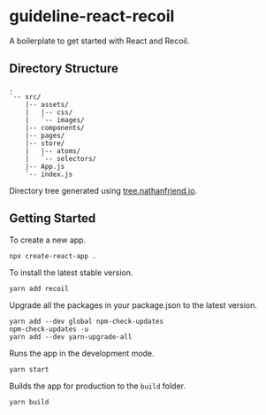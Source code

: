 # guideline-react-recoil

A boilerplate to get started with React and Recoil.

## Directory Structure

```text
.
`-- src/
    |-- assets/
    |   |-- css/
    |   `-- images/
    |-- components/
    |-- pages/
    |-- store/
    |   |-- atoms/
    |   `-- selectors/
    |-- App.js
    `-- index.js
```

Directory tree generated using [tree.nathanfriend.io](https://tree.nathanfriend.io).

## Getting Started

To create a new app.

```shell
npx create-react-app .
```

To install the latest stable version.

```shell
yarn add recoil
```

Upgrade all the packages in your package.json to the latest version.

```shell
yarn add --dev global npm-check-updates
npm-check-updates -u
yarn add --dev yarn-upgrade-all
```

Runs the app in the development mode.

```shell
yarn start
```

Builds the app for production to the `build` folder.

```shell
yarn build
```
